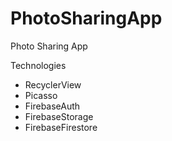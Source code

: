 # PhotoSharingApp
Photo Sharing App

Technologies

- RecyclerView
- Picasso
- FirebaseAuth
- FirebaseStorage
- FirebaseFirestore

